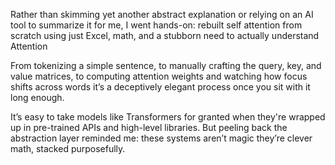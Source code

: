 Rather than skimming yet another abstract explanation or relying on an AI tool to summarize it for me, I went hands-on: rebuilt self attention from scratch using just Excel, math, and a stubborn need to actually understand Attention

From tokenizing a simple sentence, to manually crafting the query, key, and value matrices, to computing attention weights and watching how focus shifts across words it’s a deceptively elegant process once you sit with it long enough.

It’s easy to take models like Transformers for granted when they're wrapped up in pre-trained APIs and high-level libraries. But peeling back the abstraction layer reminded me: these systems aren’t magic they’re clever math, stacked purposefully.
